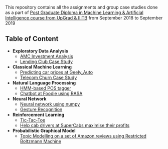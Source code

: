 This repository contains all the assignments and group case studies done as a part of [Post Graduate Diploma in Machine Learning & Artificial Intelligence course from UpGrad & IIITB](https://www.upgrad.com/data-science-pgd-iiitb/) from September 2018 to September 2019

## Table of Content
- **Exploratory Data Analysis**
  - [AMC Investment Analysis](AMC_Investment_Analysis)
  - [Lending Club Case Study](Lending_Club_Case_Study)
- **Classical Machine Learning**
  - [Predicting car prices at Geely_Auto](Geely_Auto)
  - [Telecom Churn Case Study](Telecom_Churn)
- **Natural Language Processing**
  - [HMM-based POS tagger](HMM-based_POS_tagger)
  - [Chatbot at Foodie using RASA](Foodie)
- **Neural Network**
  - [Neural network using numpy](NN_Numpy)
  - [Gesture Recognition](Gesture_Recognition)
- **Reinforcement Learning**
  - [Tic-Tac-Toe](Tic-Tac-Toe)
  - [Help cab drivers at SuperCabs maximise their profits](SuperCabs)
- **Probabilistic Graphical Model**
  - [Topic Modelling on a set of Amazon reviews using Restricted Boltzmann Machine](TopicModelling_RBM)

 




